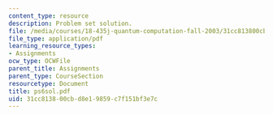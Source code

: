 ```yaml
---
content_type: resource
description: Problem set solution.
file: /media/courses/18-435j-quantum-computation-fall-2003/31cc813800cbd8e19859c7f151bf3e7c_ps6sol.pdf
file_type: application/pdf
learning_resource_types:
- Assignments
ocw_type: OCWFile
parent_title: Assignments
parent_type: CourseSection
resourcetype: Document
title: ps6sol.pdf
uid: 31cc8138-00cb-d8e1-9859-c7f151bf3e7c
---
```

